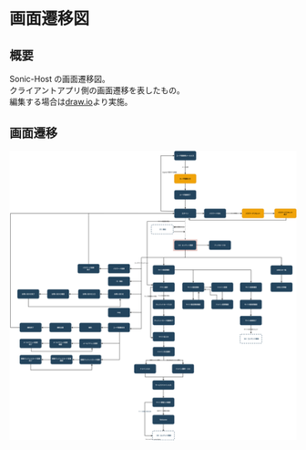 # 画面遷移図

## 概要

Sonic-Host の画面遷移図。  
クライアントアプリ側の画面遷移を表したもの。  
編集する場合は[draw.io](https://app.diagrams.net/#HSonic-Host%2Fdocuments%2Ffeature%252Fscreen-transition-diagram%2F02_screenTransition%2FscreenTransition.drawio.svg)より実施。

## 画面遷移

![画面遷移図](./screenTransition.drawio.svg)
